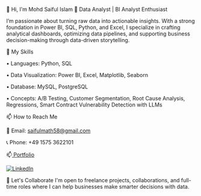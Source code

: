 👋 Hi, I'm Mohd Saiful Islam
🎯 Data Analyst | BI Analyst Enthusiast

I’m passionate about turning raw data into actionable insights. With a strong foundation in Power BI, SQL, Python, and Excel, I specialize in crafting analytical dashboards, optimizing data pipelines, and supporting business decision-making through data-driven storytelling.

🚀 My Skills

• Languages: Python, SQL

•	Data Visualization: Power BI, Excel, Matplotlib, Seaborn

•	Database: MySQL, PostgreSQL

• Concepts: A/B Testing, Customer Segmentation, Root Cause Analysis, Regressions, Smart Contract Vulnerability Detection with LLMs

📫 How to Reach Me

📧 Email: saifulmath58@gmail.com

📞 Phone: +49 1575 3622101
                          
📫[ Portfolio](https://sites.google.com/view/saifulmath)

  [![LinkedIn](https://img.shields.io/badge/LinkedIn-blue?style=for-the-badge&logo=linkedin)](https://www.linkedin.com/in/www.linkedin.com/in/mohdsaifulislam)

📌 Let's Collaborate
I'm open to freelance projects, collaborations, and full-time roles where I can help businesses make smarter decisions with data.

